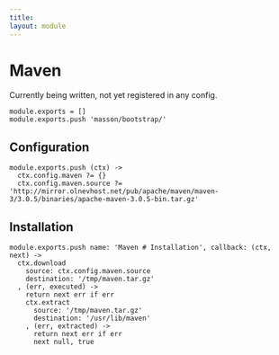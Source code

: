 ```yaml
---
title: 
layout: module
---
```


# Maven

Currently being written, not yet registered in any config.

    module.exports = []
    module.exports.push 'masson/bootstrap/'

## Configuration

    module.exports.push (ctx) ->
      ctx.config.maven ?= {}
      ctx.config.maven.source ?= 'http://mirror.olnevhost.net/pub/apache/maven/maven-3/3.0.5/binaries/apache-maven-3.0.5-bin.tar.gz'

## Installation

    module.exports.push name: 'Maven # Installation', callback: (ctx, next) ->
      ctx.download
        source: ctx.config.maven.source
        destination: '/tmp/maven.tar.gz'
      , (err, executed) ->
        return next err if err
        ctx.extract
          source: '/tmp/maven.tar.gz'
          destination: '/usr/lib/maven'
        , (err, extracted) ->
          return next err if err
          next null, true
